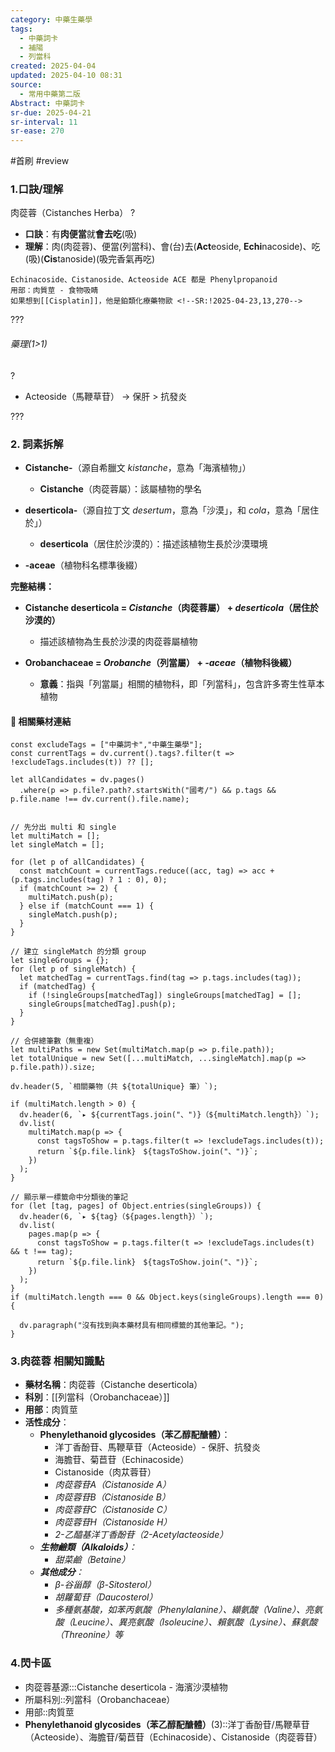 ```yaml
---
category: 中藥生藥學
tags:
  - 中藥詞卡
  - 補陽
  - 列當科
created: 2025-04-04
updated: 2025-04-10 08:31
source:
  - 常用中藥第二版
Abstract: 中藥詞卡
sr-due: 2025-04-21
sr-interval: 11
sr-ease: 270
---
```


#首刷 #review

### 1.口訣/理解
肉蓯蓉（Cistanches Herba）
?
- **口訣**：有**肉便當**就**會去吃**(吸)
- **理解**：肉(肉蓯蓉)、便當(列當科)、會(台)去(**Act**eoside, **Echi**nacoside)、吃(吸)(**Cis**tanoside)(吸完香氣再吃)
> 
	Echinacoside、Cistanoside、Acteoside ACE 都是 Phenylpropanoid
	用部：肉質莖 - 食物吸睛
	如果想到[[Cisplatin]]，他是鉑類化療藥物歐 <!--SR:!2025-04-23,13,270-->

???

###### 藥理(1>1)
?
- Acteoside（馬鞭草苷） → 保肝 > 抗發炎 <!--SR:!2025-04-23,13,270-->

???





### 2. 詞素拆解

- **Cistanche-**（源自希臘文 *kistanche*，意為「海濱植物」）
  - **Cistanche**（肉蓯蓉屬）：該屬植物的學名

- **deserticola-**（源自拉丁文 *desertum*，意為「沙漠」，和 *cola*，意為「居住於」）
  - **deserticola**（居住於沙漠的）：描述該植物生長於沙漠環境

- **-aceae**（植物科名標準後綴）

**完整結構：**

- **Cistanche deserticola = *Cistanche*（肉蓯蓉屬） + *deserticola*（居住於沙漠的）**
  - 描述該植物為生長於沙漠的肉蓯蓉屬植物

- **Orobanchaceae = *Orobanche*（列當屬） + *-aceae*（植物科後綴）**
  - **意義**：指與「列當屬」相關的植物科，即「列當科」，包含許多寄生性草本植物 



#### 📌 相關藥材連結

```dataviewjs
const excludeTags = ["中藥詞卡","中藥生藥學"];
const currentTags = dv.current().tags?.filter(t => !excludeTags.includes(t)) ?? [];

let allCandidates = dv.pages()
  .where(p => p.file?.path?.startsWith("國考/") && p.tags && p.file.name !== dv.current().file.name);


// 先分出 multi 和 single
let multiMatch = [];
let singleMatch = [];

for (let p of allCandidates) {
  const matchCount = currentTags.reduce((acc, tag) => acc + (p.tags.includes(tag) ? 1 : 0), 0);
  if (matchCount >= 2) {
    multiMatch.push(p);
  } else if (matchCount === 1) {
    singleMatch.push(p);
  }
}

// 建立 singleMatch 的分類 group
let singleGroups = {};
for (let p of singleMatch) {
  let matchedTag = currentTags.find(tag => p.tags.includes(tag));
  if (matchedTag) {
    if (!singleGroups[matchedTag]) singleGroups[matchedTag] = [];
    singleGroups[matchedTag].push(p);
  }
}

// 合併總筆數（無重複）
let multiPaths = new Set(multiMatch.map(p => p.file.path));
let totalUnique = new Set([...multiMatch, ...singleMatch].map(p => p.file.path)).size;

dv.header(5, `相關藥物（共 ${totalUnique} 筆）`);

if (multiMatch.length > 0) {
  dv.header(6, `▸ ${currentTags.join("、")}（${multiMatch.length}）`);
  dv.list(
    multiMatch.map(p => {
      const tagsToShow = p.tags.filter(t => !excludeTags.includes(t));
      return `${p.file.link}　${tagsToShow.join("、")}`;
    })
  );
}

// 顯示單一標籤命中分類後的筆記
for (let [tag, pages] of Object.entries(singleGroups)) {
  dv.header(6, `▸ ${tag}（${pages.length}）`);
  dv.list(
    pages.map(p => {
      const tagsToShow = p.tags.filter(t => !excludeTags.includes(t) && t !== tag);
      return `${p.file.link}　${tagsToShow.join("、")}`;
    })
  );
}
if (multiMatch.length === 0 && Object.keys(singleGroups).length === 0) {

  dv.paragraph("沒有找到與本藥材具有相同標籤的其他筆記。");
}

```


### 3.肉蓯蓉 相關知識點

- **藥材名稱**：肉蓯蓉（Cistanche deserticola）
- **科別**：[[列當科（Orobanchaceae）]]
- **用部**：肉質莖
- **活性成分**：
  - **Phenylethanoid glycosides（苯乙醇配醣體）**：
    - 洋丁香酚苷、馬鞭草苷（Acteoside）- 保肝、抗發炎
    - 海膽苷、菊苣苷（Echinacoside）
    - Cistanoside（肉苁蓉苷）
    - *肉蓯蓉苷A（Cistanoside A）*
    - *肉蓯蓉苷B（Cistanoside B）*
    - *肉蓯蓉苷C（Cistanoside C）*
    - *肉蓯蓉苷H（Cistanoside H）*
    - *2-乙醯基洋丁香酚苷（2-Acetylacteoside）*
  - ***生物鹼類（Alkaloids）**：*
    - *甜菜鹼（Betaine）*
  - ***其他成分**：*
    - *β-谷甾醇（β-Sitosterol）*
    - *胡蘿蔔苷（Daucosterol）*
    - *多種氨基酸，如苯丙氨酸（Phenylalanine）、纈氨酸（Valine）、亮氨酸（Leucine）、異亮氨酸（Isoleucine）、賴氨酸（Lysine）、蘇氨酸（Threonine）等*
  

### 4.閃卡區

- 肉蓯蓉基源:::Cistanche deserticola - 海濱沙漠植物 <!--SR:!2025-04-23,13,270!2025-04-23,13,270-->
- 所屬科別::列當科（Orobanchaceae） <!--SR:!2025-04-23,13,270-->
- 用部::肉質莖 <!--SR:!2025-04-23,13,270-->
 - **Phenylethanoid glycosides（苯乙醇配醣體）**(3)::洋丁香酚苷/馬鞭草苷（Acteoside）、海膽苷/菊苣苷（Echinacoside）、Cistanoside（肉蓯蓉苷） <!--SR:!2025-04-16,6,250-->


